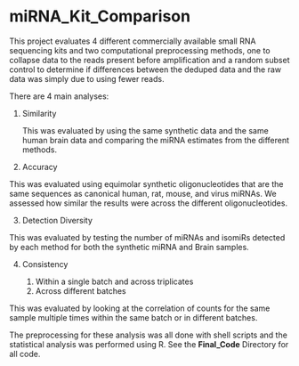 # miRNA_Kit_Comparison
This project evaluates 4 different commercially available small RNA sequencing kits and two computational preprocessing methods, one to collapse data to the reads present before amplification and a random subset control to determine if differences between the deduped data and the raw data was simply due to using fewer reads.


There are 4 main analyses:
1.	Similarity

    This was evaluated by using the same synthetic data and the same human brain data and comparing the miRNA estimates from the different methods.
    
2.	Accuracy

This was evaluated using equimolar synthetic oligonucleotides that are the same sequences as canonical human, rat, mouse, and virus miRNAs. We assessed how similar the results were across the different oligonucleotides.

3.	Detection Diversity

This was evaluated by testing the number of miRNAs and isomiRs detected by each method for both the synthetic miRNA and Brain samples.

4.	Consistency

    1.	Within a single batch and across triplicates
    2.	Across different batches
    
This was evaluated by looking at the correlation of counts for the same sample multiple times within the same batch or in different batches.


The preprocessing for these analysis was all done with shell scripts and the statistical analysis was performed using R.
See the **Final_Code** Directory for all code.
